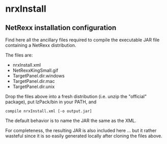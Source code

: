 nrxInstall
==========

NetRexx installation configuration
----------------------------------

Find here all the ancillary files required to compile the executable JAR file containing a NetRexx distribution.

The files are:
- nrxInstall.xml
- NetRexxKingSmall.gif
- TargetPanel.dir.windows
- TargetPanel.dir.mac
- TargetPanel.dir.unix

Drop the files above into a fresh distribution (i.e. unzip the "official" package), put IzPack/bin in your PATH, and
```
compile nrxInstall.xml [-o output.jar]
```
The default behavior is to name the JAR the same as the XML.

For completeness, the resulting JAR is also included here ... but it rather wasteful since it is so easily generated
locally after cloning the files above.
